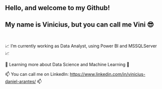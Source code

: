 ## Hello, and welcome to my Github!
## My name is Vinicius, but you can call me Vini 😎

<br/>

📈 I’m currently working as Data Analyst, using Power BI and MSSQLServer 📈

🤖 Learning more about Data Science and Machine Learning 🤖

📫 You can call me on LinkedIn: https://www.linkedin.com/in/vinicius-daniel-arantes/ 📫
